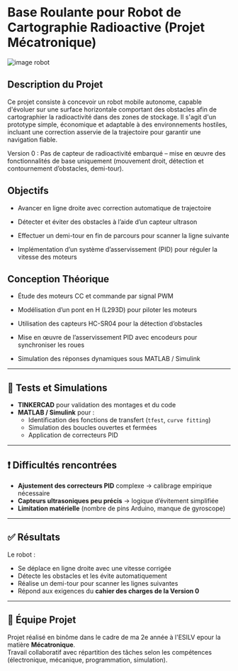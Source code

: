 # Base Roulante pour Robot de Cartographie Radioactive (Projet Mécatronique)
![image robot](https://github.com/user-attachments/assets/993e996c-da22-49cb-bbdf-2ee6657c5e68)

## Description du Projet
Ce projet consiste à concevoir un robot mobile autonome, capable d'évoluer sur une surface horizontale comportant des obstacles afin de cartographier la radioactivité dans des zones de stockage. Il s'agit d'un prototype simple, économique et adaptable à des environnements hostiles, incluant une correction asservie de la trajectoire pour garantir une navigation fiable.

Version 0 : Pas de capteur de radioactivité embarqué – mise en œuvre des fonctionnalités de base uniquement (mouvement droit, détection et contournement d’obstacles, demi-tour).

## Objectifs
- Avancer en ligne droite avec correction automatique de trajectoire

- Détecter et éviter des obstacles à l’aide d’un capteur ultrason

- Effectuer un demi-tour en fin de parcours pour scanner la ligne suivante

- Implémentation d’un système d’asservissement (PID) pour réguler la vitesse des moteurs

## Conception Théorique
- Étude des moteurs CC et commande par signal PWM

- Modélisation d’un pont en H (L293D) pour piloter les moteurs

- Utilisation des capteurs HC-SR04 pour la détection d’obstacles

- Mise en œuvre de l’asservissement PID avec encodeurs pour synchroniser les roues

- Simulation des réponses dynamiques sous MATLAB / Simulink


---

## 🧪 Tests et Simulations

- **TINKERCAD** pour validation des montages et du code
- **MATLAB / Simulink** pour :
  - Identification des fonctions de transfert (`tfest`, `curve fitting`)
  - Simulation des boucles ouvertes et fermées
  - Application de correcteurs PID

---

## ❗ Difficultés rencontrées

- **Ajustement des correcteurs PID** complexe → calibrage empirique nécessaire
- **Capteurs ultrasoniques peu précis** → logique d’évitement simplifiée
- **Limitation matérielle** (nombre de pins Arduino, manque de gyroscope)

---

## ✅ Résultats

Le robot :
- Se déplace en ligne droite avec une vitesse corrigée
- Détecte les obstacles et les évite automatiquement
- Réalise un demi-tour pour scanner les lignes suivantes
- Répond aux exigences du **cahier des charges de la Version 0**

---

## 👥 Équipe Projet

Projet réalisé en binôme dans le cadre de ma 2e année à l'ESILV epour la matière **Mécatronique**.  
Travail collaboratif avec répartition des tâches selon les compétences (électronique, mécanique, programmation, simulation).


